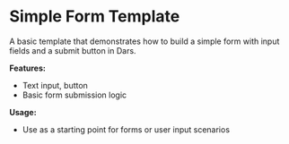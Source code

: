 # Simple Form Template

A basic template that demonstrates how to build a simple form with input fields and a submit button in Dars.

**Features:**
- Text input, button
- Basic form submission logic

**Usage:**
- Use as a starting point for forms or user input scenarios
